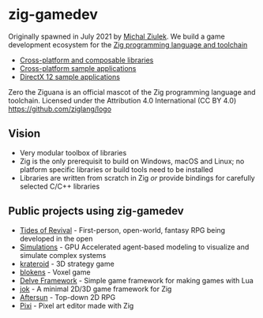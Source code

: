 # zig-gamedev

Originally spawned in July 2021 by [Michal Ziulek](https://github.com/michal-z). We build a game development ecosystem for the [Zig programming language and toolchain](https://ziglang.org/)

* [Cross-platform and composable libraries](https://github.com/zig-gamedev/zig-gamedev#Libraries)
* [Cross-platform sample applications](https://github.com/zig-gamedev/zig-gamedev#sample-applications-native-wgpu)
* [DirectX 12 sample applications](https://github.com/zig-gamedev/zig-gamedev#sample-applications-directx-12)

Zero the Ziguana is an official mascot of the Zig programming language and toolchain. Licensed under the Attribution 4.0 International (CC BY 4.0) https://github.com/ziglang/logo


## Vision
* Very modular toolbox of libraries
* Zig is the only prerequisit to build on Windows, macOS and Linux; no platform specific libraries or build tools need to be installed
* Libraries are written from scratch in Zig *or* provide bindings for carefully selected C/C++ libraries

## Public projects using zig-gamedev

* [Tides of Revival](https://github.com/Srekel/tides-of-revival) - First-person, open-world, fantasy RPG being developed in the open
* [Simulations](https://github.com/ckrowland/simulations) - GPU Accelerated agent-based modeling to visualize and simulate complex systems
* [krateroid](https://github.com/kussakaa/krateroid) - 3D strategy game
* [blokens](https://github.com/btipling/blockens) - Voxel game
* [Delve Framework](https://github.com/Interrupt/delve-framework) - Simple game framework for making games with Lua
* [jok](https://github.com/jack-ji/jok) - A minimal 2D/3D game framework for Zig
* [Aftersun](https://github.com/foxnne/aftersun) - Top-down 2D RPG
* [Pixi](https://github.com/foxnne/pixi) - Pixel art editor made with Zig

